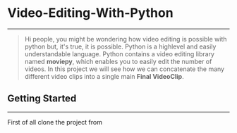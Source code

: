 # Video-Editing-With-Python
____

> Hi people, you might be wondering how video editing is possible with python but, it's true, it is possible. Python is a highlevel and easily understandable language. Python contains a video editing library named **moviepy**, which enables you to easily edit the number of videos. In this project we will see how we can concatenate the many different video clips into a single main **Final VideoClip**.

## Getting Started
___

 First of all clone the project from 


